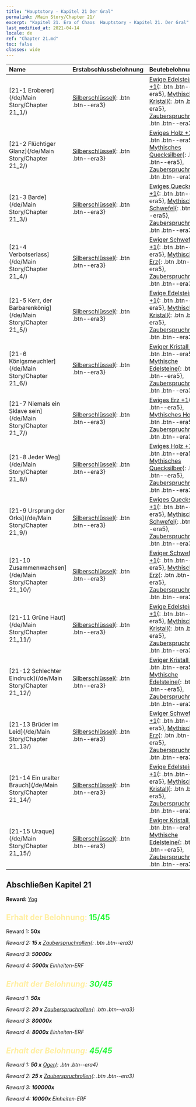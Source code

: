 ```yaml
---
title: "Hauptstory - Kapitel 21 Der Gral"
permalink: /Main Story/Chapter 21/
excerpt: "Kapitel 21. Era of Chaos  Hauptstory - Kapitel 21. Der Gral"
last_modified_at: 2021-04-14
locale: de
ref: "Chapter 21.md"
toc: false
classes: wide
---
```


  | Name |  Erstabschlussbelohnung | Beutebelohnung |
  |:------------|:------------|:------------| 
  | [21-1 Eroberer](/de/Main Story/Chapter 21_1/) | [Silberschlüssel](/de/Items/con_693/){: .btn .btn--era3} | [Ewige Edelsteine +1](/de/Items/mat_72/){: .btn .btn--era5}, [Mythischer Kristall](/de/Items/mat_66/){: .btn .btn--era5}, [Zauberspruchrollen](/de/Items/con_694/){: .btn .btn--era3} |
  | [21-2 Flüchtiger Glanz](/de/Main Story/Chapter 21_2/) | [Silberschlüssel](/de/Items/con_693/){: .btn .btn--era3} | [Ewiges Holz +1](/de/Items/mat_69/){: .btn .btn--era5}, [Mythisches Quecksilber](/de/Items/mat_63/){: .btn .btn--era5}, [Zauberspruchrollen](/de/Items/con_694/){: .btn .btn--era3} |
  | [21-3 Barde](/de/Main Story/Chapter 21_3/) | [Silberschlüssel](/de/Items/con_693/){: .btn .btn--era3} | [Ewiges Quecksilber +1](/de/Items/mat_70/){: .btn .btn--era5}, [Mythischer Schwefel](/de/Items/mat_64/){: .btn .btn--era5}, [Zauberspruchrollen](/de/Items/con_694/){: .btn .btn--era3} |
  | [21-4 Verbotserlass](/de/Main Story/Chapter 21_4/) | [Silberschlüssel](/de/Items/con_693/){: .btn .btn--era3} | [Ewiger Schwefel +1](/de/Items/mat_71/){: .btn .btn--era5}, [Mythisches Erz](/de/Items/mat_61/){: .btn .btn--era5}, [Zauberspruchrollen](/de/Items/con_694/){: .btn .btn--era3} |
  | [21-5 Kerr, der Barbarenkönig](/de/Main Story/Chapter 21_5/) | [Silberschlüssel](/de/Items/con_693/){: .btn .btn--era3} | [Ewige Edelsteine +1](/de/Items/mat_72/){: .btn .btn--era5}, [Mythischer Kristall](/de/Items/mat_66/){: .btn .btn--era5}, [Zauberspruchrollen](/de/Items/con_694/){: .btn .btn--era3} |
  | [21-6 Königsmeuchler](/de/Main Story/Chapter 21_6/) | [Silberschlüssel](/de/Items/con_693/){: .btn .btn--era3} | [Ewiger Kristall +1](/de/Items/mat_73/){: .btn .btn--era5}, [Mythische Edelsteine](/de/Items/mat_65/){: .btn .btn--era5}, [Zauberspruchrollen](/de/Items/con_694/){: .btn .btn--era3} |
  | [21-7 Niemals ein Sklave sein](/de/Main Story/Chapter 21_7/) | [Silberschlüssel](/de/Items/con_693/){: .btn .btn--era3} | [Ewiges Erz +1](/de/Items/mat_68/){: .btn .btn--era5}, [Mythisches Holz](/de/Items/mat_62/){: .btn .btn--era5}, [Zauberspruchrollen](/de/Items/con_694/){: .btn .btn--era3} |
  | [21-8 Jeder Weg](/de/Main Story/Chapter 21_8/) | [Silberschlüssel](/de/Items/con_693/){: .btn .btn--era3} | [Ewiges Holz +1](/de/Items/mat_69/){: .btn .btn--era5}, [Mythisches Quecksilber](/de/Items/mat_63/){: .btn .btn--era5}, [Zauberspruchrollen](/de/Items/con_694/){: .btn .btn--era3} |
  | [21-9 Ursprung der Orks](/de/Main Story/Chapter 21_9/) | [Silberschlüssel](/de/Items/con_693/){: .btn .btn--era3} | [Ewiges Quecksilber +1](/de/Items/mat_70/){: .btn .btn--era5}, [Mythischer Schwefel](/de/Items/mat_64/){: .btn .btn--era5}, [Zauberspruchrollen](/de/Items/con_694/){: .btn .btn--era3} |
  | [21-10 Zusammenwachsen](/de/Main Story/Chapter 21_10/) | [Silberschlüssel](/de/Items/con_693/){: .btn .btn--era3} | [Ewiger Schwefel +1](/de/Items/mat_71/){: .btn .btn--era5}, [Mythisches Erz](/de/Items/mat_61/){: .btn .btn--era5}, [Zauberspruchrollen](/de/Items/con_694/){: .btn .btn--era3} |
  | [21-11 Grüne Haut](/de/Main Story/Chapter 21_11/) | [Silberschlüssel](/de/Items/con_693/){: .btn .btn--era3} | [Ewige Edelsteine +1](/de/Items/mat_72/){: .btn .btn--era5}, [Mythischer Kristall](/de/Items/mat_66/){: .btn .btn--era5}, [Zauberspruchrollen](/de/Items/con_694/){: .btn .btn--era3} |
  | [21-12 Schlechter Eindruck](/de/Main Story/Chapter 21_12/) | [Silberschlüssel](/de/Items/con_693/){: .btn .btn--era3} | [Ewiger Kristall +1](/de/Items/mat_73/){: .btn .btn--era5}, [Mythische Edelsteine](/de/Items/mat_65/){: .btn .btn--era5}, [Zauberspruchrollen](/de/Items/con_694/){: .btn .btn--era3} |
  | [21-13 Brüder im Leid](/de/Main Story/Chapter 21_13/) | [Silberschlüssel](/de/Items/con_693/){: .btn .btn--era3} | [Ewiger Schwefel +1](/de/Items/mat_71/){: .btn .btn--era5}, [Mythisches Erz](/de/Items/mat_61/){: .btn .btn--era5}, [Zauberspruchrollen](/de/Items/con_694/){: .btn .btn--era3} |
  | [21-14 Ein uralter Brauch](/de/Main Story/Chapter 21_14/) | [Silberschlüssel](/de/Items/con_693/){: .btn .btn--era3} | [Ewige Edelsteine +1](/de/Items/mat_72/){: .btn .btn--era5}, [Mythischer Kristall](/de/Items/mat_66/){: .btn .btn--era5}, [Zauberspruchrollen](/de/Items/con_694/){: .btn .btn--era3} |
  | [21-15 Uraque](/de/Main Story/Chapter 21_15/) | [Silberschlüssel](/de/Items/con_693/){: .btn .btn--era3} | [Ewiger Kristall +1](/de/Items/mat_73/){: .btn .btn--era5}, [Mythische Edelsteine](/de/Items/mat_65/){: .btn .btn--era5}, [Zauberspruchrollen](/de/Items/con_694/){: .btn .btn--era3} |


## Abschließen Kapitel 21

 **Reward:** [Yog](/de/heroes/Yog/)



## <span style="color: #ffeea0">Erhalt der Belohnung: </span><span style="color: #27f73a">15/45</span>

 Reward 1:  **50x** <i class="fas fa-gem"/>

 Reward 2: **15 x** [Zauberspruchrollen](/de/Items/con_694/){: .btn .btn--era3}

 Reward 3:  **50000x** <i class="fas fa-coins"/>

 Reward 4:  **5000x** Einheiten-ERF



## <span style="color: #ffeea0">Erhalt der Belohnung: </span><span style="color: #27f73a">30/45</span>

 Reward 1:  **50x** <i class="fas fa-gem"/>

 Reward 2: **20 x** [Zauberspruchrollen](/de/Items/con_694/){: .btn .btn--era3}

 Reward 3:  **80000x** <i class="fas fa-coins"/>

 Reward 4:  **8000x** Einheiten-ERF



## <span style="color: #ffeea0">Erhalt der Belohnung: </span><span style="color: #27f73a">45/45</span>

 Reward 1: **50 x** [Oger](/de/Items/unt_220/){: .btn .btn--era4}

 Reward 2: **25 x** [Zauberspruchrollen](/de/Items/con_694/){: .btn .btn--era3}

 Reward 3:  **100000x** <i class="fas fa-coins"/>

 Reward 4:  **10000x** Einheiten-ERF


